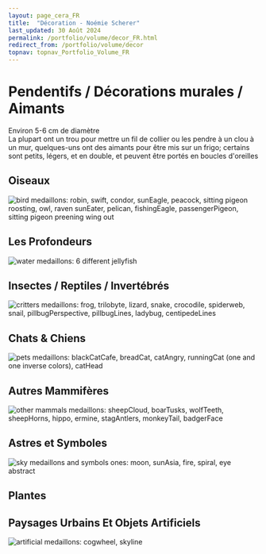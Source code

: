 ```yaml
---
layout: page_cera_FR
title:  "Décoration - Noémie Scherer"
last_updated: 30 Août 2024
permalink: /portfolio/volume/decor_FR.html
redirect_from: /portfolio/volume/decor
topnav: topnav_Portfolio_Volume_FR
---
```


# Pendentifs / Décorations murales / Aimants
Environ 5-6 cm de diamètre  
La plupart ont un trou pour mettre un fil de collier ou les pendre à un clou à un mur, quelques-uns ont des aimants pour être mis sur un frigo; certains sont petits, légers, et en double, et peuvent être portés en boucles d'oreilles
## Oiseaux
![bird medaillons: robin, swift, condor, sunEagle, peacock, sitting pigeon roosting, owl, raven sunEater, pelican, fishingEagle, passengerPigeon, sitting pigeon preening wing out](https://i.postimg.cc/zBXYkHQd/DEFAULTIMG-0867-wm09c40cb3-28c0-4839-a7f9-78bb192ab307.jpg)  
## Les Profondeurs
![water medaillons: 6 different jellyfish](https://i.postimg.cc/h4YR9j1r/DEFAULTIMG-0882-wm8ba20749-e8cc-4828-a046-dc408cc3ac7c.jpg)  
## Insectes / Reptiles / Invertébrés
![critters medaillons: frog, trilobyte, lizard, snake, crocodile, spiderweb, snail, pillbugPerspective, pillbugLines, ladybug, centipedeLines](https://i.postimg.cc/QxWGS36r/DEFAULTIMG-0887-col-wm01e2524a-3cf7-4bb9-9252-648d47c92de2.jpg)  
## Chats & Chiens
![pets medaillons: blackCatCafe, breadCat, catAngry, runningCat (one and one inverse colors), catHead](https://i.postimg.cc/Zq78yvp5/IMG-0521.jpg)  
## Autres Mammifères
![other mammals medaillons: sheepCloud, boarTusks, wolfTeeth, sheepHorns, hippo, ermine, stagAntlers, monkeyTail, badgerFace](https://i.postimg.cc/3x5Mcc60/DEFAULTIMG-0895-col-wme8af0c68-49c4-4287-94c8-726a8e532b2c.jpg) 
## Astres et Symboles
![sky medaillons and symbols ones: moon, sunAsia, fire, spiral, eye abstract](https://i.postimg.cc/wBT5vQtr/IMG-0515.jpg)  
## Plantes
## Paysages Urbains Et Objets Artificiels
![artificial medaillons: cogwheel, skyline](https://i.postimg.cc/B6jx5ZBc/IMG-0517.jpg)  
